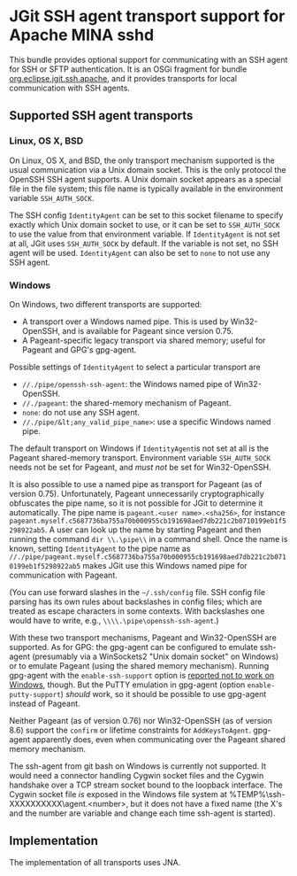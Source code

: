 # JGit SSH agent transport support for Apache MINA sshd

This bundle provides optional support for communicating with an SSH agent
for SSH or SFTP authentication. It is an OSGi fragment for bundle
[org.eclipse.jgit.ssh.apache](../org.eclipse.jgit.ssh.apache/README.md),
and it provides transports for local communication with SSH agents.

## Supported SSH agent transports

### Linux, OS X, BSD

On Linux, OS X, and BSD, the only transport mechanism supported is the usual
communication via a Unix domain socket. This is the only protocol the OpenSSH
SSH agent supports. A Unix domain socket appears as a special file in the file
system; this file name is typically available in the environment variable
`SSH_AUTH_SOCK`.

The SSH config `IdentityAgent` can be set to this socket filename to specify
exactly which Unix domain socket to use, or it can be set to `SSH_AUTH_SOCK`
to use the value from that environment variable. If `IdentityAgent` is not set
at all, JGit uses `SSH_AUTH_SOCK` by default. If the variable is not set, no
SSH agent will be used. `IdentityAgent` can also be set to `none` to not use
any SSH agent.

### Windows

On Windows, two different transports are supported:

* A transport over a Windows named pipe. This is used by Win32-OpenSSH, and is available for Pageant since version 0.75.
* A Pageant-specific legacy transport via shared memory; useful for Pageant and GPG's gpg-agent.

Possible settings of `IdentityAgent` to select a particular transport are

* `//./pipe/openssh-ssh-agent`: the Windows named pipe of Win32-OpenSSH.
* `//./pageant`: the shared-memory mechanism of Pageant.
* `none`: do not use any SSH agent.
* `//./pipe/&lt;any_valid_pipe_name>`: use a specific Windows named pipe.

The default transport on Windows if `IdentityAgent`is not set at all is the
Pageant shared-memory transport. Environment variable `SSH_AUTH_SOCK` needs
not be set for Pageant, and _must not_ be set for Win32-OpenSSH.

It is also possible to use a named pipe as transport for Pageant (as of
version 0.75). Unfortunately, Pageant unnecessarily cryptographically
obfuscates the pipe name, so it is not possible for JGit to determine it
automatically. The pipe name is `pageant.<user name>.<sha256>`, for instance
`pageant.myself.c5687736ba755a70b000955cb191698aed7db221c2b0710199eb1f5298922ab5`.
A user can look up the name by starting Pageant and then running the
command `dir \\.\pipe\\` in a command shell. Once the name is known, setting
`IdentityAgent` to the pipe name as
`//./pipe/pageant.myself.c5687736ba755a70b000955cb191698aed7db221c2b0710199eb1f5298922ab5`
makes JGit use this Windows named pipe for communication with Pageant.

(You can use forward slashes in the `~/.ssh/config` file. SSH config file
parsing has its own rules about backslashes in config files; which are
treated as escape characters in some contexts. With backslashes one would
have to write, e.g., `\\\\.\pipe\openssh-ssh-agent`.)

With these two transport mechanisms, Pageant and Win32-OpenSSH are supported.
As for GPG: the gpg-agent can be configured to emulate ssh-agent (presumably
via a WinSockets2 "Unix domain socket" on Windows) or to emulate Pageant
(using the shared memory mechanism). Running gpg-agent with the
`enable-ssh-support` option is
[reported not to work on Windows](https://dev.gnupg.org/T3883), though. But
the PuTTY emulation in gpg-agent (option `enable-putty-support`) _should_ work,
so it should be possible to use gpg-agent instead of Pageant.

Neither Pageant (as of version 0.76) nor Win32-OpenSSH (as of version 8.6)
support the `confirm` or lifetime constraints for `AddKeysToAgent`. gpg-agent
apparently does, even when communicating over the Pageant shared memory
mechanism.

The ssh-agent from git bash on Windows is currently not supported. It would
need a connector handling Cygwin socket files and the Cygwin handshake over
a TCP stream socket bound to the loopback interface. The Cygwin socket file
_is_ exposed in the Windows file system at %TEMP%\ssh-XXXXXXXXXX\agent.&lt;number>,
but it does not have a fixed name (the X's and the number are variable and
change each time ssh-agent is started).

## Implementation

The implementation of all transports uses JNA.